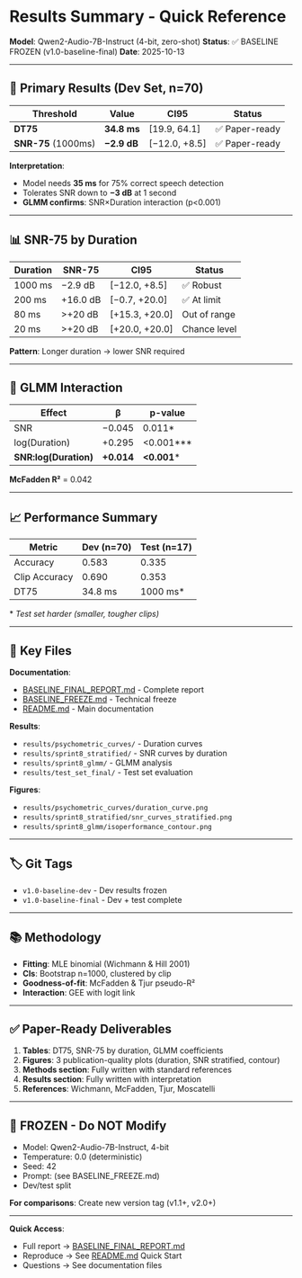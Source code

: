 # Results Summary - Quick Reference

**Model**: Qwen2-Audio-7B-Instruct (4-bit, zero-shot)
**Status**: ✅ BASELINE FROZEN (v1.0-baseline-final)
**Date**: 2025-10-13

---

## 🎯 Primary Results (Dev Set, n=70)

| Threshold | Value | CI95 | Status |
|-----------|-------|------|--------|
| **DT75** | **34.8 ms** | [19.9, 64.1] | ✅ Paper-ready |
| **SNR-75** (1000ms) | **−2.9 dB** | [−12.0, +8.5] | ✅ Paper-ready |

**Interpretation**:
- Model needs **35 ms** for 75% correct speech detection
- Tolerates SNR down to **−3 dB** at 1 second
- **GLMM confirms**: SNR×Duration interaction (p<0.001)

---

## 📊 SNR-75 by Duration

| Duration | SNR-75 | CI95 | Status |
|----------|--------|------|--------|
| 1000 ms | −2.9 dB | [−12.0, +8.5] | ✅ Robust |
| 200 ms | +16.0 dB | [−0.7, +20.0] | ✅ At limit |
| 80 ms | >+20 dB | [+15.3, +20.0] | Out of range |
| 20 ms | >+20 dB | [+20.0, +20.0] | Chance level |

**Pattern**: Longer duration → lower SNR required

---

## 🔬 GLMM Interaction

| Effect | β | p-value |
|--------|---|---------|
| SNR | −0.045 | 0.011* |
| log(Duration) | +0.295 | <0.001*** |
| **SNR:log(Duration)** | **+0.014** | **<0.001*** |

**McFadden R²** = 0.042

---

## 📈 Performance Summary

| Metric | Dev (n=70) | Test (n=17) |
|--------|------------|-------------|
| Accuracy | 0.583 | 0.335 |
| Clip Accuracy | 0.690 | 0.353 |
| DT75 | 34.8 ms | 1000 ms* |

\* *Test set harder (smaller, tougher clips)*

---

## 📁 Key Files

**Documentation**:
- [BASELINE_FINAL_REPORT.md](BASELINE_FINAL_REPORT.md) - Complete report
- [BASELINE_FREEZE.md](BASELINE_FREEZE.md) - Technical freeze
- [README.md](README.md) - Main documentation

**Results**:
- `results/psychometric_curves/` - Duration curves
- `results/sprint8_stratified/` - SNR curves by duration
- `results/sprint8_glmm/` - GLMM analysis
- `results/test_set_final/` - Test set evaluation

**Figures**:
- `results/psychometric_curves/duration_curve.png`
- `results/sprint8_stratified/snr_curves_stratified.png`
- `results/sprint8_glmm/isoperformance_contour.png`

---

## 🏷️ Git Tags

- `v1.0-baseline-dev` - Dev results frozen
- `v1.0-baseline-final` - Dev + test complete

---

## 📚 Methodology

- **Fitting**: MLE binomial (Wichmann & Hill 2001)
- **CIs**: Bootstrap n=1000, clustered by clip
- **Goodness-of-fit**: McFadden & Tjur pseudo-R²
- **Interaction**: GEE with logit link

---

## ✅ Paper-Ready Deliverables

1. **Tables**: DT75, SNR-75 by duration, GLMM coefficients
2. **Figures**: 3 publication-quality plots (duration, SNR stratified, contour)
3. **Methods section**: Fully written with standard references
4. **Results section**: Fully written with interpretation
5. **References**: Wichmann, McFadden, Tjur, Moscatelli

---

## 🚫 FROZEN - Do NOT Modify

- Model: Qwen2-Audio-7B-Instruct, 4-bit
- Temperature: 0.0 (deterministic)
- Seed: 42
- Prompt: (see BASELINE_FREEZE.md)
- Dev/test split

**For comparisons**: Create new version tag (v1.1+, v2.0+)

---

**Quick Access**:
- Full report → [BASELINE_FINAL_REPORT.md](BASELINE_FINAL_REPORT.md)
- Reproduce → See [README.md](README.md) Quick Start
- Questions → See documentation files
